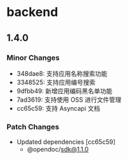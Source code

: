 # backend

## 1.4.0

### Minor Changes

- 348dae8: 支持应用名称搜索功能
- 3348525: 支持应用编号搜索
- 9dfbb49: 新增应用编码黑名单功能
- 7ad3619: 支持使用 OSS 进行文件管理
- cc65c59: 支持 Asyncapi 文档

### Patch Changes

- Updated dependencies [cc65c59]
  - @opendoc/sdk@1.1.0
